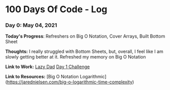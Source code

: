 # 100 Days Of Code - Log

### Day 0: May 04, 2021

**Today's Progress**: Refreshers on Big O Notation, Cover Arrays, Built Bottom Sheet 

**Thoughts:** I really struggled with Bottom Sheets, but, overall, I feel like I am slowly getting better at it. Refreshed my memory on Big O Notation

**Link to Work:** 
[Lazy Dad](https://github.com/GrayMatterLab/LazyDad)
[Day 1 Challenge](https://github.com/GrayMatterLab/100-days-of-code)

**Link to Resources:** 
[Big O Notation Logarithmic] (https://jarednielsen.com/big-o-logarithmic-time-complexity)
